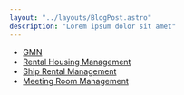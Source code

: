 ```yaml
---
layout: "../layouts/BlogPost.astro"
description: "Lorem ipsum dolor sit amet"
---
```


<!-- ### Project -->
- [GMN](/project/gmn)
- [Rental Housing Management](project/rental-housing-management)
- [Ship Rental Management](/project/ship-rental-management)
- [Meeting Room Management](/project/meeting-room-management)

<!-- | Project|
| ----------- |
| - [GMN](/project/gmn) |
| - [Rental Housing Management](project/rental-housing-management) |
| - [Ship Rental Management](/project/ship-rental-management) |
| - [Meeting Room Management](/project/meeting-room-management) | -->

<!-- | Project Name | Stacks |
| ----------- | ----------- |
| [GMN](/project/gmn) | 	WordPress, Vue.js, Tailwind CSS |
| [Rental Housing Management](project/rental-housing-management) | Go, MySQL, Vue.js, Quasar, Tailwind CSS |
| [Ship Rental Management](/project/ship-rental-management) | Laravel, MySQL, Vue.js, Vuetify |
| [Meeting Room Management](/project/meeting-room-management) | Laravel, MySQL, Flutter, SQLite | -->

<!-- | Billing Receipt Generator | Electron, Vue.js, HTML, CSS |   -->
<!-- | Attayasa | Wordpress, Vue.js, Tailwind CSS | -->